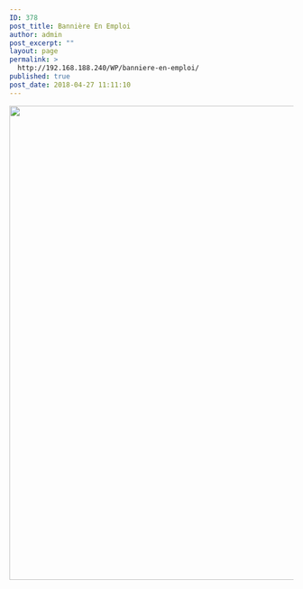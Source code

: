 ```yaml
---
ID: 378
post_title: Bannière En Emploi
author: admin
post_excerpt: ""
layout: page
permalink: >
  http://192.168.188.240/WP/banniere-en-emploi/
published: true
post_date: 2018-04-27 11:11:10
---
```

<a href="http://192.168.188.240/WP/wp-content/uploads/2018/04/Banniere_emploi.gif"><img class="aligncenter size-full wp-image-370" src="http://192.168.188.240/WP/wp-content/uploads/2018/04/Banniere_emploi.gif" alt="" width="1598" height="841" /></a>